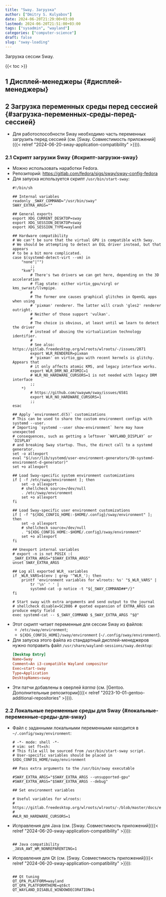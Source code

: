 ```yaml
---
title: "Sway. Загрузка"
author: ["Dmitry S. Kulyabov"]
date: 2024-06-20T21:29:00+03:00
lastmod: 2024-06-20T21:51:00+03:00
tags: ["sysadmin", "wayland"]
categories: ["computer-science"]
draft: false
slug: "sway-loading"
---
```


Загрузка сессии Sway.

<!--more-->

{{< toc >}}


## <span class="section-num">1</span> Дисплей-менеджеры {#дисплей-менеджеры}


## <span class="section-num">2</span> Загрузка переменных среды перед сессией {#загрузка-переменных-среды-перед-сессией}

-   Для работоспособности Sway необходимо часть переменных загрузить перед сессией (см. [Sway. Совместимость приложений]({{< relref "2024-06-20-sway-application-compatibility" >}})).


### <span class="section-num">2.1</span> Скрипт загрузки Sway {#скрипт-загрузки-sway}

-   Можно использовать наработки Fedora.
-   Репозиторий: <https://gitlab.com/fedora/sigs/sway/sway-config-fedora>
-   Для запуска используется скрипт `/usr/bin/start-sway`:
    ```shell
    #!/bin/sh

    ## Internal variables
    readonly _SWAY_COMMAND="/usr/bin/sway"
    SWAY_EXTRA_ARGS=""

    ## General exports
    export XDG_CURRENT_DESKTOP=sway
    export XDG_SESSION_DESKTOP=sway
    export XDG_SESSION_TYPE=wayland

    ## Hardware compatibility
    # We can't be sure that the virtual GPU is compatible with Sway.
    # We should be attempting to detect an EGL driver instead, but that appears
    # to be a bit more complicated.
    case $(systemd-detect-virt --vm) in
        "none"|"")
            ;;
        "kvm")
            # There's two drivers we can get here, depending on the 3D acceleration
            # flag state: either virtio_gpu/virgl or kms_swrast/llvmpipe.
            #
            # The former one causes graphical glitches in OpenGL apps when using
            # 'pixman' renderer. The latter will crash 'gles2' renderer outright.
            # Neither of those support 'vulkan'.
            #
            # The choice is obvious, at least until we learn to detect the driver
            # instead of abusing the virtualization technology identifier.
            #
            # See also: https://gitlab.freedesktop.org/wlroots/wlroots/-/issues/2871
            export WLR_RENDERER=pixman
            # 'pixman' on virtio_gpu with recent kernels is glitchy. Appears that
            # it only affects atomic KMS, and legacy interface works.
            export WLR_DRM_NO_ATOMIC=1
            # WLR_NO_HARDWARE_CURSORS=1 is not needed with legacy DRM interface
            ;;
        *)
            # https://github.com/swaywm/sway/issues/6581
            export WLR_NO_HARDWARE_CURSORS=1
            ;;
    esac

    ## Apply `environment.d(5)` customizations
    # This can be used to share the custom environment configs with systemd --user.
    # Importing `systemd --user show-environment` here may have unexpected
    # consequences, such as getting a leftover `WAYLAND_DISPLAY` or `DISPLAY`
    # and breaking Sway startup. Thus, the direct call to a systemd generator.
    set -o allexport
    eval "$(/usr/lib/systemd/user-environment-generators/30-systemd-environment-d-generator)"
    set +o allexport

    ## Load Sway-specific system environment customizations
    if [ -f /etc/sway/environment ]; then
        set -o allexport
        # shellcheck source=/dev/null
        . /etc/sway/environment
        set +o allexport
    fi

    ## Load Sway-specific user environment customizations
    if [ -f "${XDG_CONFIG_HOME:-$HOME/.config}/sway/environment" ]; then
        set -o allexport
        # shellcheck source=/dev/null
        . "${XDG_CONFIG_HOME:-$HOME/.config}/sway/environment"
        set +o allexport
    fi

    ## Unexport internal variables
    # export -n is not POSIX :(
    _SWAY_EXTRA_ARGS="$SWAY_EXTRA_ARGS"
    unset SWAY_EXTRA_ARGS

    ## Log all exported WLR_ variables
    if _WLR_VARS=$(env | grep '^WLR_'); then
        printf 'environment variables for wlroots: %s' "$_WLR_VARS" |
            tr '\n' ' ' |
            systemd-cat -p notice -t "${_SWAY_COMMAND##*/}"
    fi

    # Start sway with extra arguments and send output to the journal
    # shellcheck disable=SC2086 # quoted expansion of EXTRA_ARGS can produce empty field
    exec systemd-cat -- $_SWAY_COMMAND $_SWAY_EXTRA_ARGS "$@"
    ```
-   Этот скрипт читает переменные для сессии Sway из файлов:
    -   `/etc/sway/environment`;
    -   `${XDG_CONFIG_HOME}/sway/environment` (`~/.config/sway/environment`).
-   Для запуска этого файла из стандартный дисплей-менеджеров нужно поправить файл `/usr/share/wayland-sessions/sway.desktop`:
    ```toml
    [Desktop Entry]
    Name=Sway
    Comment=An i3-compatible Wayland compositor
    Exec=start-sway
    Type=Application
    DesktopNames=sway
    ```
-   Эти патчи добавлены в оверлей _karma_ (см. [Gentoo. Дополнительные репозитории]({{< relref "2023-10-01-gentoo-additional-repositories" >}})).


### <span class="section-num">2.2</span> Локальные переменные среды для Sway {#локальные-переменные-среды-для-sway}

-   Файл с заданными локальными переменными находится в `~/.config/sway/environment`:
    ```shell
    # -*- mode: shell -*-
    # vim: set ft=sh:
    # This file will be sourced from /usr/bin/start-sway script.
    # User-specific variables should be placed in $XDG_CONFIG_HOME/sway/environment

    ## Pass extra arguments to the /usr/bin/sway executable

    #SWAY_EXTRA_ARGS="$SWAY_EXTRA_ARGS --unsupported-gpu"
    #SWAY_EXTRA_ARGS="$SWAY_EXTRA_ARGS --debug"

    ## Set environment variables

    # Useful variables for wlroots:
    # https://gitlab.freedesktop.org/wlroots/wlroots/-/blob/master/docs/env_vars.md
    #
    #WLR_NO_HARDWARE_CURSORS=1
    ```
-   Исправления для Java (см. [Sway. Совместимость приложений]({{< relref "2024-06-20-sway-application-compatibility" >}})):
    ```shell

    ## Java compatibility
    _JAVA_AWT_WM_NONREPARENTING=1
    ```
-   Исправления для Qt (см. [Sway. Совместимость приложений]({{< relref "2024-06-20-sway-application-compatibility" >}})):
    ```shell

    ## Qt tuning
    QT_QPA_PLATFORM=wayland
    QT_QPA_PLATFORMTHEME=qt6ct
    QT_WAYLAND_DISABLE_WINDOWDECORATION=1
    ```
